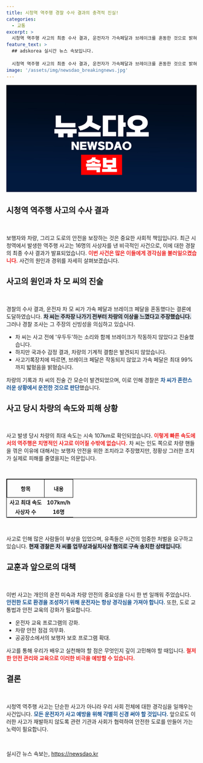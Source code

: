 ```yaml
---
title: 시청역 역주행 경찰 수사 결과의 충격적 진실!
categories:
  - 교통
excerpt: >
  시청역 역주행 사고의 최종 수사 결과, 운전자가 가속페달과 브레이크를 혼동한 것으로 밝혀졌습니다. 경찰은 기계적 결함이 없다고 확인하며, 차 씨를 구속 송치했습니다. 16명의 사상자를 낸 이 충격적인 사건의 진실을 알아보세요!
feature_text: >
  ## adskorea 실시간 뉴스 속보입니다.

  시청역 역주행 사고의 최종 수사 결과, 운전자가 가속페달과 브레이크를 혼동한 것으로 밝혀졌습니다. 경찰은 기계적 결함이 없다고 확인하며, 차 씨를 구속 송치했습니다. 16명의 사상자를 낸 이 충격적인 사건의 진실을 알아보세요!
image: '/assets/img/newsdao_breakingnews.jpg'
---
```


<p><img src="/assets/img/newsdao_breakingnews.jpg" alt="adskorea 속보" /></p>

<h2 data-ke-size="size26">시청역 역주행 사고의 수사 결과</h2>

<p data-ke-size="size16">&nbsp;</p>

<p>보행자와 차량, 그리고 도로의 안전을 보장하는 것은 중요한 사회적 책임입니다. 최근 시청역에서 발생한 역주행 사고는 16명의 사상자를 낸 비극적인 사건으로, 이에 대한 경찰의 최종 수사 결과가 발표되었습니다. <b><span style="color: #ee2323;">이번 사건은 많은 이들에게 경각심을 불러일으켰습니다.</span></b> 사건의 원인과 경위를 자세히 살펴보겠습니다.</p>

<h2 data-ke-size="size26">사고의 원인과 차 모 씨의 진술</h2>

<p data-ke-size="size16">&nbsp;</p>

<p>경찰의 수사 결과, 운전자 차 모 씨가 가속 페달과 브레이크 페달을 혼동했다는 결론에 도달하였습니다. <b><span style="background-color: #21538527;">차 씨는 주차장 나가기 전부터 차량의 이상을 느꼈다고 주장했습니다.</span></b> 그러나 경찰 조사는 그 주장의 신빙성을 의심하고 있습니다.</p>

<ul>
<li>차 씨는 사고 전에 '우두두'하는 소리와 함께 브레이크가 작동하지 않았다고 진술했습니다.</li>
<li>하지만 국과수 감정 결과, 차량의 기계적 결함은 발견되지 않았습니다.</li>
<li>사고기록장치에 따르면, 브레이크 페달은 작동되지 않았고 가속 페달은 최대 99%까지 밟혔음을 밝혔습니다.</li>
</ul>

<p>차량의 기록과 차 씨의 진술 간 모순이 발견되었으며, 이로 인해 경찰은 <b><span style="color: #1a5490;">차 씨가 혼란스러운 상황에서 운전한 것으로 판단</span></b>했습니다.</p>

<h2 data-ke-size="size26">사고 당시 차량의 속도와 피해 상황</h2>

<p data-ke-size="size16">&nbsp;</p>

<p>사고 발생 당시 차량의 최대 속도는 시속 107km로 확인되었습니다. <b><span style="color: #ee2323;">이렇게 빠른 속도에서의 역주행은 치명적인 사고로 이어질 수밖에 없습니다.</span></b> 차 씨는 인도 쪽으로 차량 핸들을 꺾은 이유에 대해서는 보행자 안전을 위한 조치라고 주장했지만, 정황상 그러한 조치가 실제로 피해를 줄였을지는 의문입니다.</p>

<p><br/></p>

<table style="width: 100%; border-collapse: collapse; border: 1px solid black;">
  <tr>
    <th style="text-align: center; height: 40px; border: 1px solid black;">항목</th>
    <th style="text-align: center; height: 40px; border: 1px solid black;">내용</th>
  </tr>
  <tr>
    <td style="text-align: center; height: 17px;"><b>사고 최대 속도</b></td>
    <td style="text-align: center; height: 17px;"><b>107km/h</b></td>
  </tr>
  <tr>
    <td style="text-align: center; height: 17px;"><b>사상자 수</b></td>
    <td style="text-align: center; height: 17px;"><b>16명</b></td>
  </tr>
</table>

<p><br/></p>

<p>사고로 인해 많은 사람들이 부상을 입었으며, 유족들은 사건의 엄중한 처벌을 요구하고 있습니다. <b><span style="background-color: #21538527;">현재 경찰은 차 씨를 업무상과실치사상 혐의로 구속 송치한 상태입니다.</span></b></p>

<h2 data-ke-size="size26">교훈과 앞으로의 대책</h2>

<p data-ke-size="size16">&nbsp;</p>

<p>이번 사고는 개인의 운전 미숙과 차량 안전의 중요성을 다시 한 번 일깨워 주었습니다. <b><span style="color: #1a5490;"> 안전한 도로 환경을 조성하기 위해 운전자는 항상 경각심을 가져야 합니다.</span></b> 또한, 도로 교통법과 안전 교육의 강화가 필요합니다.</p>

<ul>
<li>운전자 교육 프로그램의 강화.</li>
<li>차량 안전 점검 의무화.</li>
<li>공공장소에서의 보행자 보호 프로그램 확대.</li>
</ul>

<p>사고를 통해 우리가 배우고 실천해야 할 점은 무엇인지 깊이 고민해야 할 때입니다. <b><span style="color: #ee2323;">철저한 안전 관리와 교육으로 이러한 비극을 예방할 수 있습니다.</span></b> </p>

<h2 data-ke-size="size26">결론</h2>

<p data-ke-size="size16">&nbsp;</p>

<p>시청역 역주행 사고는 단순한 사고가 아니라 우리 사회 전체에 대한 경각심을 일깨우는 사건입니다. <b><span style="color: #1a5490;">모든 운전자가 사고 예방을 위해 각별히 신경 써야 할 것입니다.</span></b> 앞으로도 이러한 사고가 재발하지 않도록 관련 기관과 사회가 협력하여 안전한 도로를 만들어 가는 노력이 필요합니다.</p>

<p data-ke-size="size16">&nbsp;</p>
실시간 뉴스 속보는, <a href="https://newsdao.kr" rel="dofollow">https://newsdao.kr</a>


